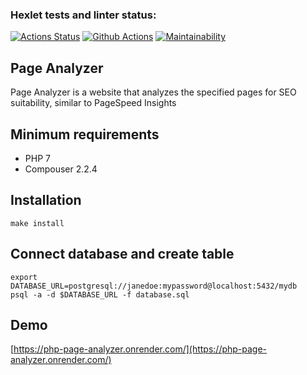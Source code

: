 ### Hexlet tests and linter status:
[![Actions Status](https://github.com/PolinaVoronczova/php-project-9/actions/workflows/hexlet-check.yml/badge.svg)](https://github.com/PolinaVoronczova/php-project-9/actions)
[![Github Actions](https://github.com/PolinaVoronczova/php-project-9/actions/workflows/lint-check.yml/badge.svg)](https://github.com/PolinaVoronczova/php-project-9/actions)
[![Maintainability](https://api.codeclimate.com/v1/badges/18ad868f6b70d31dc278/maintainability)](https://codeclimate.com/github/PolinaVoronczova/php-project-9/maintainability)
## Page Analyzer
Page Analyzer is a website that analyzes the specified pages for SEO suitability, similar to PageSpeed Insights
## Minimum requirements
* PHP 7
* Compouser 2.2.4
## Installation
    make install
## Connect database and create table
    export DATABASE_URL=postgresql://janedoe:mypassword@localhost:5432/mydb
    psql -a -d $DATABASE_URL -f database.sql
## Demo
[https://php-page-analyzer.onrender.com/](https://php-page-analyzer.onrender.com/)